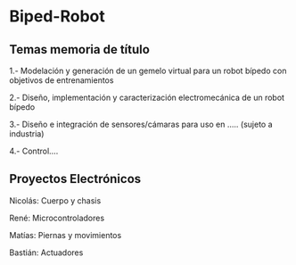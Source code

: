 # Biped-Robot
## Temas memoria de título
1.- Modelación y generación de un gemelo virtual para un robot bípedo con objetivos de entrenamientos

2.- Diseño, implementación y caracterización electromecánica de un robot bípedo

3.- Diseño e integración de sensores/cámaras para uso en ..... (sujeto a industria)

4.- Control....
## Proyectos Electrónicos
Nicolás: Cuerpo y chasis

René: Microcontroladores

Matías: Piernas y movimientos

Bastián: Actuadores
